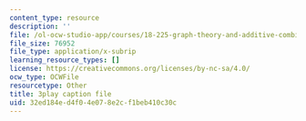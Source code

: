 ```yaml
---
content_type: resource
description: ''
file: /ol-ocw-studio-app/courses/18-225-graph-theory-and-additive-combinatorics-fall-2023/Rlvwagd2BmY_captions.vtt
file_size: 76952
file_type: application/x-subrip
learning_resource_types: []
license: https://creativecommons.org/licenses/by-nc-sa/4.0/
ocw_type: OCWFile
resourcetype: Other
title: 3play caption file
uid: 32ed184e-d4f0-4e07-8e2c-f1beb410c30c
---
```

